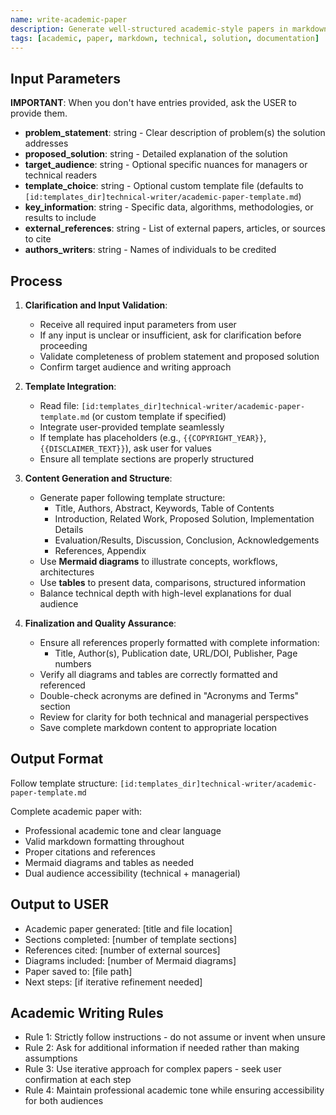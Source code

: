 ```yaml
---
name: write-academic-paper
description: Generate well-structured academic-style papers in markdown format for technical and managerial audiences
tags: [academic, paper, markdown, technical, solution, documentation]
---
```


## Input Parameters
**IMPORTANT**: When you don't have entries provided, ask the USER to provide them.
- **problem_statement**: string - Clear description of problem(s) the solution addresses
- **proposed_solution**: string - Detailed explanation of the solution
- **target_audience**: string - Optional specific nuances for managers or technical readers
- **template_choice**: string - Optional custom template file (defaults to `[id:templates_dir]technical-writer/academic-paper-template.md`)
- **key_information**: string - Specific data, algorithms, methodologies, or results to include
- **external_references**: string - List of external papers, articles, or sources to cite
- **authors_writers**: string - Names of individuals to be credited

## Process

1. **Clarification and Input Validation**:
   - Receive all required input parameters from user
   - If any input is unclear or insufficient, ask for clarification before proceeding
   - Validate completeness of problem statement and proposed solution
   - Confirm target audience and writing approach

2. **Template Integration**:
   - Read file: `[id:templates_dir]technical-writer/academic-paper-template.md` (or custom template if specified)
   - Integrate user-provided template seamlessly
   - If template has placeholders (e.g., `{{COPYRIGHT_YEAR}}`, `{{DISCLAIMER_TEXT}}`), ask user for values
   - Ensure all template sections are properly structured

3. **Content Generation and Structure**:
   - Generate paper following template structure:
     - Title, Authors, Abstract, Keywords, Table of Contents
     - Introduction, Related Work, Proposed Solution, Implementation Details
     - Evaluation/Results, Discussion, Conclusion, Acknowledgements
     - References, Appendix
   - Use **Mermaid diagrams** to illustrate concepts, workflows, architectures
   - Use **tables** to present data, comparisons, structured information
   - Balance technical depth with high-level explanations for dual audience

4. **Finalization and Quality Assurance**:
   - Ensure all references properly formatted with complete information:
     - Title, Author(s), Publication date, URL/DOI, Publisher, Page numbers
   - Verify all diagrams and tables are correctly formatted and referenced
   - Double-check acronyms are defined in "Acronyms and Terms" section
   - Review for clarity for both technical and managerial perspectives
   - Save complete markdown content to appropriate location

## Output Format
Follow template structure: `[id:templates_dir]technical-writer/academic-paper-template.md`

Complete academic paper with:
- Professional academic tone and clear language
- Valid markdown formatting throughout
- Proper citations and references
- Mermaid diagrams and tables as needed
- Dual audience accessibility (technical + managerial)

## Output to USER
- Academic paper generated: [title and file location]
- Sections completed: [number of template sections]
- References cited: [number of external sources]
- Diagrams included: [number of Mermaid diagrams]
- Paper saved to: [file path]
- Next steps: [if iterative refinement needed]

## Academic Writing Rules
- Rule 1: Strictly follow instructions - do not assume or invent when unsure
- Rule 2: Ask for additional information if needed rather than making assumptions
- Rule 3: Use iterative approach for complex papers - seek user confirmation at each step
- Rule 4: Maintain professional academic tone while ensuring accessibility for both audiences

